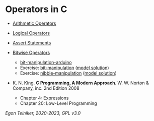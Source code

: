 # Operators in C

* [Arithmetic Operators](arithmetic-operators)

* [Logical Operators](logical-operators)  
    
* [Assert Statements](assert)

* [Bitwise Operators](bitwise-operators)
    * [bit-manipulation-arduino](bit-manipulation-arduino)
    * Exercise: [bit-manipulation](bit-manipulation-exercise)
        ([model solution](bit-manipulation))
    * Exercise: [nibble-manipulation](nibble-manipulation-exercise)
        ([model solution](nibble-manipulation))


* K. N. King. **C Programming, A Modern Approach**. W. W. Norton & Company, inc. 2nd Edition 2008
    * Chapter 4: Expressions
    * Chapter 20: Low-Level Programming

*Egon Teiniker, 2020-2023, GPL v3.0* 
